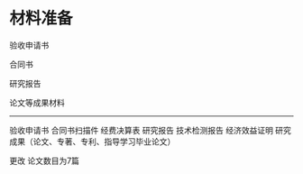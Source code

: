 
# 材料准备

验收申请书

合同书

研究报告

论文等成果材料

----
验收申请书
合同书扫描件
经费决算表
研究报告
技术检测报告
经济效益证明
研究成果（论文、专著、专利、指导学习毕业论文）



更改  论文数目为7篇